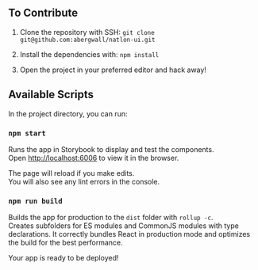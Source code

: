 ## To Contribute

1. Clone the repository with SSH: `git clone git@github.com:abergwall/natlon-ui.git`

2. Install the dependencies with: `npm install`

3. Open the project in your preferred editor and hack away!

## Available Scripts

In the project directory, you can run:

### `npm start`

Runs the app in Storybook to display and test the components.\
Open [http://localhost:6006](http://localhost:6006) to view it in the browser.

The page will reload if you make edits.\
You will also see any lint errors in the console.

### `npm run build`

Builds the app for production to the `dist` folder with `rollup -c`.\
Creates subfolders for ES modules and CommonJS modules with type declarations.
It correctly bundles React in production mode and optimizes the build for the best performance.

Your app is ready to be deployed!
